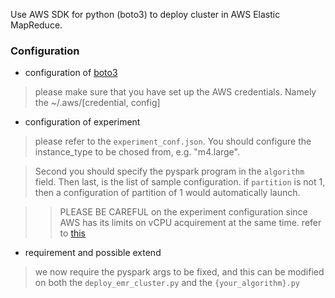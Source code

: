Use AWS SDK for python (boto3) to deploy cluster in AWS Elastic MapReduce.

### Configuration

- configuration of [boto3](https://boto3.amazonaws.com/v1/documentation/api/latest/guide/quickstart.html)

> please make sure that you have set up the AWS credentials. Namely the
~/.aws/[credential, config]

- configuration of experiment

> please refer to the `experiment_conf.json`. You should configure the instance_type to be chosed from, e.g. "m4.large".

> Second you should specify the pyspark program in the `algorithm` field. Then last, is the list of sample configuration.
> if `partition` is not 1, then a configuration of partition of 1 would automatically launch.

>> PLEASE BE CAREFUL on the experiment configuration since AWS has
>its limits on vCPU acquirement at the same time. refer to 
>[this](https://docs.aws.amazon.com/AWSEC2/latest/UserGuide/ec2-on-demand-instances.html#ec2-on-demand-instances-limits)

- requirement and possible extend

> we now require the pyspark args to be fixed, and this can be modified on both the `deploy_emr_cluster.py` and the
> `{your_algorithm}.py`